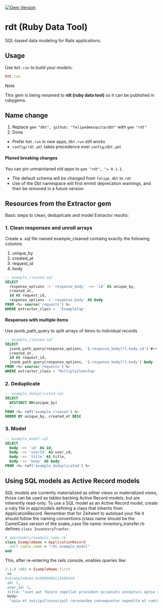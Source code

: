 [![Gem Version](https://badge.fury.io/rb/rdt.svg?icon=si%3Arubygems)](https://badge.fury.io/rb/rdt)
# rdt (Ruby Data Tool)

SQL-based data modeling for Rails applications.

## Usage

Use `Rdt.run` to build your models:

```ruby
Rdt.run
```

> [!NOTE] 
> This gem is being renamed to **rdt (ruby data tool)** so it can be published in rubygems.

## Name change
1. Replace `gem "dbt", github: "felipedmesquita/dbt"` with `gem "rdt"`
2. Done

- Prefer `Rdt.run` in new apps, `Dbt.run` still works
- `config/rdt.yml` takes precedence over `config/dbt.yml`

#### Planed breaking changes
You can pin unmaintaned old apps to `gem "rdt", "= 0.1.1`.
- The default schema will be changed from `felipe_dbt` to `rdt`
- Use of the Dbt namespace will first emmit deprecation warnings, and then be removed in a future version

## Resources from the Extractor gem
Basic steps to clean, deduplicate and model Extractor results:
### 1. Clean responses and unroll arrays
Create a .sql file named example_cleaned containg exactly the following columns
1. unique_by
1. created_at
1. request_id
1. body

```sql
-- example_cleaned.sql
SELECT
  response_options -> 'response_body' ->> 'id' AS unique_by,
  created_at,
  id AS request_id,
  response_options -> 'response_body' AS body
FROM <%= source('requests') %>
WHERE extractor_class =  'ExampleTap'
```
#### Responses with multiple items
Use jsonb_path_query to split arrays of items to individual records
```sql
-- example_cleaned.sql
SELECT
  jsonb_path_query(response_options, '$.response_body[*].body.id') #>> '{}' AS unique_by,
  created_at,
  id AS request_id,
  jsonb_path_query(response_options, '$.response_body[*].body') body
FROM <%= source('requests') %>
WHERE extractor_class = 'MultipleItemsTap'
```
### 2. Deduplicate
```sql
-- example_deduplicated.sql
SELECT
  DISTINCT ON(unique_by)
  *
FROM <%= ref('example_cleaned') %>
ORDER BY unique_by, created_at DESC
```
### 3. Model
```sql
-- example_model.sql
SELECT
  body ->> 'id' AS id,
  body ->> 'userId' AS user_id,
  body ->> 'title' AS title,
  body ->> 'body' AS body
FROM <%= ref('example_deduplicated') %>
```
## Using SQL models as Active Record models
SQL models are currently materialized as either views or materialized views, those can be used as tables backing Active Record models, but are inherently read-only. To use a SQL model as an Active Record model, create a ruby file in app/models  defining a class that inherits from ApplicationRecord. Remember that for Zeitwert to autoload your file it should follow the naming conventions (class name should be the CamelCase version of the snake_case file name: inventory_transfer.rb defines `class InventoryTranfer`.
```ruby
# app/models/example_name.rb
class ExampleName < ApplicationRecord
  self.table_name = "rdt.example_model"
end
```
This, after re-entering the rails console, enables queries like:
```ruby
3.1.0 :001 > ExampleName.first
 =>
#<ExampleName:0x00000001126864e8
 id: 1,
 user_id: 1,
 title: "sunt aut facere repellat provident occaecati excepturi optio reprehenderit",
 body:
  "quia et suscipit\nsuscipit recusandae consequuntur expedita et cum\nreprehenderit molestiae ut ut quas totam\nnostrum rerum est autem sunt rem eveniet architecto">
```

